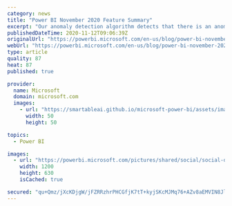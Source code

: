 ```yaml
---
category: news
title: "Power BI November 2020 Feature Summary"
excerpt: "Our anomaly detection algorithm detects that there is an anomaly this month: Anomaly Detection is in preview! Also, we are announcing a preview of the new Field List and the Model View. We are adding a fan-favorite: the Visual Zoom Slider! In the Service, endorsements for datasets and dataflows are extended"
publishedDateTime: 2020-11-12T09:06:39Z
originalUrl: "https://powerbi.microsoft.com/en-us/blog/power-bi-november-2020-feature-summary/"
webUrl: "https://powerbi.microsoft.com/en-us/blog/power-bi-november-2020-feature-summary/"
type: article
quality: 87
heat: 87
published: true

provider:
  name: Microsoft
  domain: microsoft.com
  images:
    - url: "https://smartableai.github.io/microsoft-power-bi/assets/images/organizations/microsoft.com-50x50.jpg"
      width: 50
      height: 50

topics:
  - Power BI

images:
  - url: "https://powerbi.microsoft.com/pictures/shared/social/social-default-image.png"
    width: 1200
    height: 630
    isCached: true

secured: "qu+Qmz/jXcKDjgW/jFZRRzhrPHCGfjK7tT+kyjSKcMJMq76+AZv8aEMVIN8JlGdOFu5H7DsWDiU3cjZLkSSig9XOFeq1KvyEjxbZ8j8iObmygB+XjZXWfF/CPzoRdI/OlS06fplcx4FRZw13FygkELut+lR6RW4AoYlr3vCwKgrXxfAIsXCQL5UnKjwVZRAiiVVJsJaM4VuN0vRPLfz9lR0l1kepFCCdt/k1J9G/ZCCs6L1cin/gdXMVgY+QvaAqpCGfjrgUQQqW/hZ5trHZrVj11WruLAN2mPQtqNQxgZsquyidKcnkq+wurcr/1Xn4bmzvh4rWcO2FFXfvk3Wy7/hZxyLqU1l/dCJeB4emUNw=;tKVP6Xkq5fdgor/KUoh5vw=="
---
```


